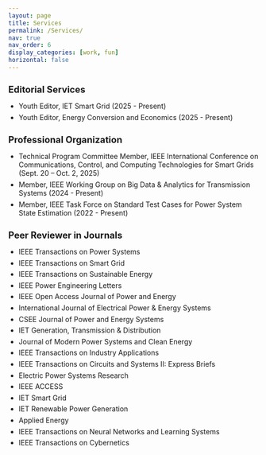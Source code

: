 ```yaml
---
layout: page
title: Services
permalink: /Services/
nav: true
nav_order: 6
display_categories: [work, fun]
horizontal: false
---
```


<!-- Editorial Services -->
<div class="service-category">
  <h3>Editorial Services</h3>
  <ul>
    <li>Youth Editor, IET Smart Grid (2025 - Present)</li>
    <li>Youth Editor, Energy Conversion and Economics (2025 - Present)</li>
  </ul>
</div>

<!-- Professional Membership -->
<div class="service-category">
  <h3>Professional Organization</h3>
  <ul>
    <li>Technical Program Committee Member, IEEE International Conference on Communications, Control, and Computing Technologies for Smart Grids (Sept. 20 – Oct. 2, 2025)</li>
    <li>Member, IEEE Working Group on Big Data & Analytics for Transmission Systems (2024 - Present)</li>
    <li>Member, IEEE Task Force on Standard Test Cases for Power System State Estimation (2022 - Present)</li>
  </ul>
</div>

<!-- Journal Reviewers -->
<div class="service-category">
  <h3>Peer Reviewer in Journals</h3>
  <ul>
    <li>IEEE Transactions on Power Systems</li>
    <li>IEEE Transactions on Smart Grid</li>
    <li>IEEE Transactions on Sustainable Energy</li>
    <li>IEEE Power Engineering Letters</li>
    <li>IEEE Open Access Journal of Power and Energy</li>
    <li>International Journal of Electrical Power & Energy Systems</li>
    <li>CSEE Journal of Power and Energy Systems</li>
    <li>IET Generation, Transmission & Distribution</li>
    <li>Journal of Modern Power Systems and Clean Energy</li>
    <li>IEEE Transactions on Industry Applications</li>
    <li>IEEE Transactions on Circuits and Systems II: Express Briefs</li>
    <li>Electric Power Systems Research</li>
    <li>IEEE ACCESS</li>
    <li>IET Smart Grid</li>
    <li>IET Renewable Power Generation</li>
    <li>Applied Energy</li>
    <li>IEEE Transactions on Neural Networks and Learning Systems</li>
    <li>IEEE Transactions on Cybernetics</li>
  </ul>
</div>

<!-- 可选 CSS 提升排版美观 -->
<style>
  .service-category {
    margin-bottom: 1.5em;
  }
  .service-category h3 {
    font-size: 1.3em;
    margin-bottom: 0.5em;
  }
  .service-category ul {
    list-style: disc;
    padding-left: 1.5em;
  }
  .service-category li {
    margin-bottom: 0.4em;
  }
</style>


